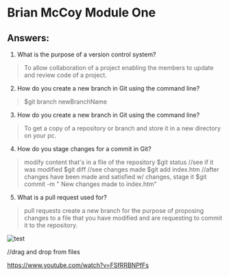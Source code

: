# Brian McCoy Module One

## Answers:

1. What is the purpose of a version control system?
  > To allow collaboration of a project enabling the members to update and review code of a project.
2. How do you create a new branch in Git using the command line?
  > $git branch newBranchName
3. How do you create a new branch in Git using the command line?
  > To get a copy of a repository or branch and store it in a new directory on your pc.
4. How do you stage changes for a commit in Git?
  > modify content that's in a file of the repository
  > $git status    //see if it was modified
  > $git diff      //see changes made
  > $git add index.htm    //after changes have been made and satisfied w/ changes, stage it
  > $git commit -m "<Brian McCoy> New changes made to index.htm"
5. What is a pull request used for?
  > pull requests create a new branch for the purpose of proposing changes to a file that you have modified and are requesting to commit it to the repository.


![test](https://github.com/g1sp4rky/BrianMcCoy_Training_Modules/assets/122124088/8cc477a1-536e-418c-86af-3982150a7f1b)

//drag and drop from files

https://www.youtube.com/watch?v=FSfRRBNPfFs
